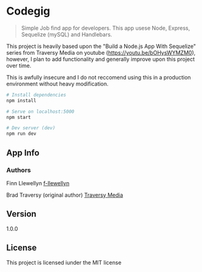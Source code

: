 # Codegig

> Simple Job find app for developers. This app usese Node, Express, Sequelize (mySQL) and Handlebars.

This project is heavily based upon the "Build a Node.js App With Sequelize" series from Traversy Media on youtube (https://youtu.be/bOHysWYMZM0), however, I plan to add functionality and generally improve upon this project over time.

This is awfully insecure and I do not reccomend using this in a production environment without heavy modification.

```bash
# Install dependencies
npm install

# Serve on localhost:5000
npm start

# Dev server (dev)
npm run dev
```

## App Info

### Authors
Finn Llewellyn
[f-llewellyn](https://f-llewellyn.github.io)

Brad Traversy (original author)
[Traversy Media](http://www.traversymedia.com)

## Version
1.0.0

## License

This project is licensed iunder the MIT license
